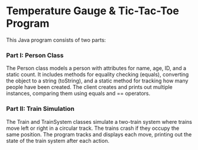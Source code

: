 # Temperature Gauge & Tic-Tac-Toe Program

This Java program consists of two parts:

### Part I: Person Class
The Person class models a person with attributes for name, age, ID, and a static count. It includes methods for equality checking (equals), converting the object to a string (toString), and a static method for tracking how many people have been created. The client creates and prints out multiple instances, comparing them using equals and == operators.

### Part II: Train Simulation
The Train and TrainSystem classes simulate a two-train system where trains move left or right in a circular track. The trains crash if they occupy the same position. The program tracks and displays each move, printing out the state of the train system after each action.
